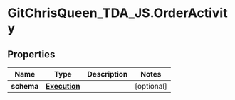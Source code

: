# GitChrisQueen_TDA_JS.OrderActivity

## Properties
Name | Type | Description | Notes
------------ | ------------- | ------------- | -------------
**schema** | [**Execution**](Execution.md) |  | [optional] 


